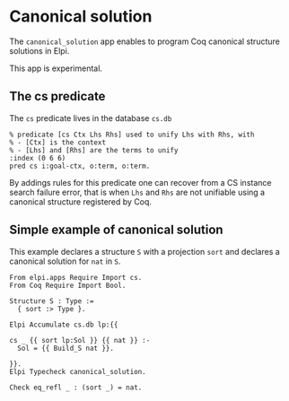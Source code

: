 # Canonical solution

The `canonical_solution` app enables to program Coq canonical structure solutions in Elpi.

This app is experimental.

## The cs predicate

The `cs` predicate lives in the database `cs.db`

```elpi
% predicate [cs Ctx Lhs Rhs] used to unify Lhs with Rhs, with
% - [Ctx] is the context
% - [Lhs] and [Rhs] are the terms to unify
:index (0 6 6)
pred cs i:goal-ctx, o:term, o:term.
```

By addings rules for this predicate one can recover from a CS instance search failure
error, that is when `Lhs` and `Rhs` are not unifiable using a canonical structure registered
by Coq.

## Simple example of canonical solution

This example declares a structure `S` with a projection `sort` and declares
a canonical solution for `nat` in `S`.

```coq
From elpi.apps Require Import cs.
From Coq Require Import Bool.

Structure S : Type :=
  { sort :> Type }.

Elpi Accumulate cs.db lp:{{

cs _ {{ sort lp:Sol }} {{ nat }} :-
  Sol = {{ Build_S nat }}.

}}.
Elpi Typecheck canonical_solution.

Check eq_refl _ : (sort _) = nat.
```
